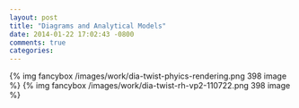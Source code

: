 ```yaml
---
layout: post
title: "Diagrams and Analytical Models"
date: 2014-01-22 17:02:43 -0800
comments: true
categories: 
---
```


{% img fancybox /images/work/dia-twist-phyics-rendering.png 398 image %}
{% img fancybox /images/work/dia-twist-rh-vp2-110722.png 398 image %}
